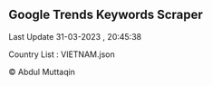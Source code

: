 

## Google Trends Keywords Scraper 
 
Last Update 31-03-2023 , 20:45:38

Country List :
VIETNAM.json



© Abdul Muttaqin 
